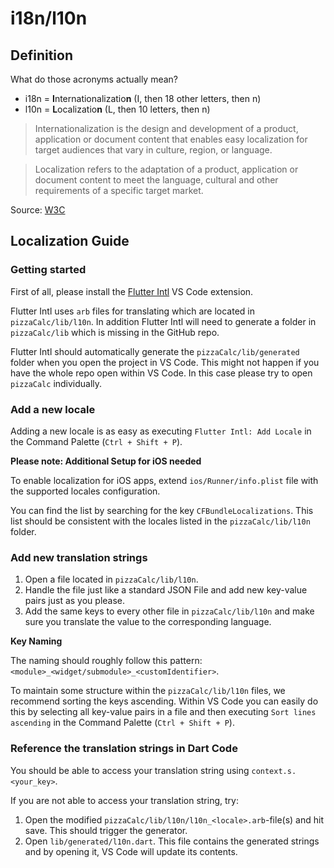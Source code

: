 # i18n/l10n

## Definition

What do those acronyms actually mean?

* i18n = **I**nternationalizatio**n** (I, then 18 other letters, then n)
* l10n = **L**ocalizatio**n** (L, then 10 letters, then n)

> Internationalization is the design and development of a product, application or document content that enables easy localization for target audiences that vary in culture, region, or language.

> Localization refers to the adaptation of a product, application or document content to meet the language, cultural and other requirements of a specific target market.

Source: [W3C](https://www.w3.org/International/questions/qa-i18n)

## Localization Guide

### Getting started

First of all, please install the [Flutter Intl](https://marketplace.visualstudio.com/items?itemName=localizely.flutter-intl) VS Code extension.

Flutter Intl uses `arb` files for translating which are located in `pizzaCalc/lib/l10n`. In addition Flutter Intl will need to generate a folder in `pizzaCalc/lib` which is missing in the GitHub repo.

Flutter Intl should automatically generate the `pizzaCalc/lib/generated` folder when you open the project in VS Code. This might not happen if you have the whole repo open within VS Code. In this case please try to open `pizzaCalc` individually.

### Add a new locale

Adding a new locale is as easy as executing `Flutter Intl: Add Locale` in the Command Palette (`Ctrl + Shift + P`).

**Please note: Additional Setup for iOS needed**

To enable localization for iOS apps, extend `ios/Runner/info.plist` file with the supported locales configuration.

You can find the list by searching for the key `CFBundleLocalizations`. This list should be consistent with the locales listed in the `pizzaCalc/lib/l10n` folder.

### Add new translation strings

1. Open a file located in `pizzaCalc/lib/l10n`.
2. Handle the file just like a standard JSON File and add new key-value pairs just as you please.
3. Add the same keys to every other file in `pizzaCalc/lib/l10n` and make sure you translate the value to the corresponding language.

**Key Naming**

The naming should roughly follow this pattern: `<module>_<widget/submodule>_<customIdentifier>`.

To maintain some structure within the `pizzaCalc/lib/l10n` files, we recommend sorting the keys ascending. Within VS Code you can easily do this by selecting all key-value pairs in a file and then executing `Sort lines ascending` in the Command Palette (`Ctrl + Shift + P`).

### Reference the translation strings in Dart Code

You should be able to access your translation string using `context.s.<your_key>`.

If you are not able to access your translation string, try:

1. Open the modified `pizzaCalc/lib/l10n/l10n_<locale>.arb`-file(s) and hit save. This should trigger the generator.
2. Open `lib/generated/l10n.dart`. This file contains the generated strings and by opening it, VS Code will update its contents.
